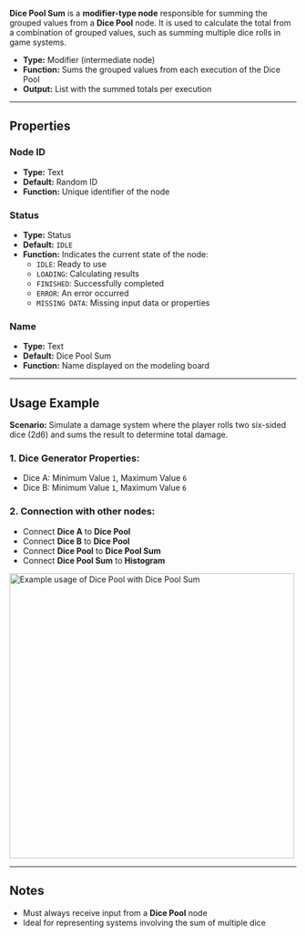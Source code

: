 **Dice Pool Sum** is a **modifier-type node** responsible for summing the grouped values from a **Dice Pool** node. It is used to calculate the total from a combination of grouped values, such as summing multiple dice rolls in game systems.

- **Type:** Modifier (intermediate node)
- **Function:** Sums the grouped values from each execution of the Dice Pool
- **Output:** List with the summed totals per execution

---

## **Properties**

### **Node ID**

- **Type:** Text
- **Default:** Random ID
- **Function:** Unique identifier of the node

### **Status**

- **Type:** Status
- **Default:** `IDLE`
- **Function:** Indicates the current state of the node:
  - `IDLE`: Ready to use
  - `LOADING`: Calculating results
  - `FINISHED`: Successfully completed
  - `ERROR`: An error occurred
  - `MISSING DATA`: Missing input data or properties

### **Name**

- **Type:** Text
- **Default:** Dice Pool Sum
- **Function:** Name displayed on the modeling board

---

## **Usage Example**

**Scenario:** Simulate a damage system where the player rolls two six-sided dice (2d6) and sums the result to determine total damage.

### **1. Dice Generator Properties:**

- Dice A: Minimum Value `1`, Maximum Value `6`
- Dice B: Minimum Value `1`, Maximum Value `6`

### **2. Connection with other nodes:**

- Connect **Dice A** to **Dice Pool**
- Connect **Dice B** to **Dice Pool**
- Connect **Dice Pool** to **Dice Pool Sum**
- Connect **Dice Pool Sum** to **Histogram**

<img src="/images/dice-pool.png" width="500px" alt="Example usage of Dice Pool with Dice Pool Sum"/>

---

## **Notes**

- Must always receive input from a **Dice Pool** node
- Ideal for representing systems involving the sum of multiple dice
